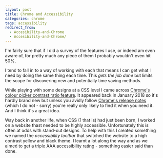 ```yaml
---
layout: post
title: Chrome and Accessibility
categories: chrome
tags: accessibility
redirect_from:
  - Accesibility-and-Chrome
  - Accesibility-and-Chrome/
---
```


I'm fairly sure that if I did a survey of the features I use, or indeed am even aware of, for pretty much any piece of them I probably wouldn't even hit 50%.

<!--more-->

I tend to fall in to a way of working with each that means I can get what I need by doing the same thing each time. This _gets the job done_ but limits the scope for discovering new and potentially time saving methods.

While playing with some designs at a CSS level I came across [Chrome's colour picker contrast ratio feature](https://developers.google.com/web/updates/2018/01/devtools#contrast). It appeared back in January 2018 so it's hardly brand new but unless you avidly follow [Chrome's release notes](https://chromereleases.googleblog.com/) (which I do not - sorry) you're really only likely to find it when you need it. And I think it's a great idea.

Way back in another life, when CSS (1 that is) had just been born, I worked on a website thast needed to be highly accessible. Unfortunately this is often at odds with stand-out designs. To help with this I created something we named the _accessibility toolbar_ that switched the website to a high contrast yellow and black theme. I learnt a lot along the way and as we aimed to get a [triple AAA accessibility rating](https://www.w3.org/WAI/WCAG2AAA-Conformance) - something easier said than done.
